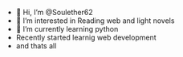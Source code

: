- 👋 Hi, I’m @Soulether62 
- 👀 I’m interested in Reading web and light novels
- 🌱 I’m currently learning python
- Recently started learnig web development
- and thats all

<!---
Soulether62/Soulether62 is a ✨ special ✨ repository because its `README.md` (this file) appears on your GitHub profile.
You can click the Preview link to take a look at your changes.
--->
